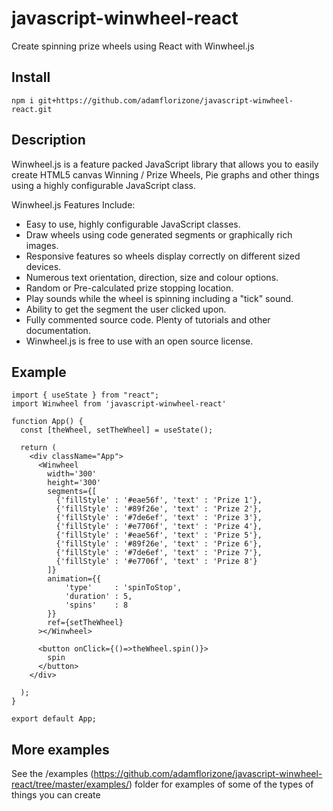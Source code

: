 
# javascript-winwheel-react
Create spinning prize wheels using React with Winwheel.js

## Install 
```
npm i git+https://github.com/adamflorizone/javascript-winwheel-react.git
```

## Description
Winwheel.js is a feature packed JavaScript library that allows you to easily create HTML5 canvas Winning / Prize Wheels, Pie graphs and other things using a highly configurable JavaScript class.

Winwheel.js Features Include:
* Easy to use, highly configurable JavaScript classes.
* Draw wheels using code generated segments or graphically rich images.
* Responsive features so wheels display correctly on different sized devices.
* Numerous text orientation, direction, size and colour options.
* Random or Pre-calculated prize stopping location.
* Play sounds while the wheel is spinning including a "tick" sound.
* Ability to get the segment the user clicked upon.
* Fully commented source code. Plenty of tutorials and other documentation.
* Winwheel.js is free to use with an open source license.

## Example
```
import { useState } from "react";
import Winwheel from 'javascript-winwheel-react'

function App() {
  const [theWheel, setTheWheel] = useState();

  return (
    <div className="App">
      <Winwheel 
        width='300'
        height='300'
        segments={[
          {'fillStyle' : '#eae56f', 'text' : 'Prize 1'},
          {'fillStyle' : '#89f26e', 'text' : 'Prize 2'},
          {'fillStyle' : '#7de6ef', 'text' : 'Prize 3'},
          {'fillStyle' : '#e7706f', 'text' : 'Prize 4'},
          {'fillStyle' : '#eae56f', 'text' : 'Prize 5'},
          {'fillStyle' : '#89f26e', 'text' : 'Prize 6'},
          {'fillStyle' : '#7de6ef', 'text' : 'Prize 7'},
          {'fillStyle' : '#e7706f', 'text' : 'Prize 8'}
        ]}
        animation={{
            'type'     : 'spinToStop',
            'duration' : 5,
            'spins'    : 8
        }}
        ref={setTheWheel}
      ></Winwheel>

      <button onClick={()=>theWheel.spin()}>
        spin
      </button>
    </div>

  );
}

export default App;
```

## More examples
See the /examples (https://github.com/adamflorizone/javascript-winwheel-react/tree/master/examples/) folder for examples of some of the types of things you can create

